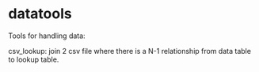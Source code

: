 # datatools
Tools for handling data:

csv_lookup: join 2 csv file where there is a N-1 relationship from data table to lookup table.
